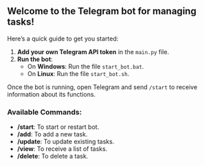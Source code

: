 <h2>Welcome to the Telegram bot for managing tasks! </h2>
Here’s a quick guide to get you started:

1. **Add your own Telegram API token** in the `main.py` file.
2. **Run the bot**:
   - On **Windows**: Run the file `start_bot.bat`.
   - On **Linux**: Run the file `start_bot.sh`.

Once the bot is running, open Telegram and send `/start` to receive information about its functions.

### Available Commands:
- **/start**: To start or restart bot.
- **/add**: To add a new task.
- **/update**: To update existing tasks.
- **/view**: To receive a list of tasks.
- **/delete**: To delete a task.
